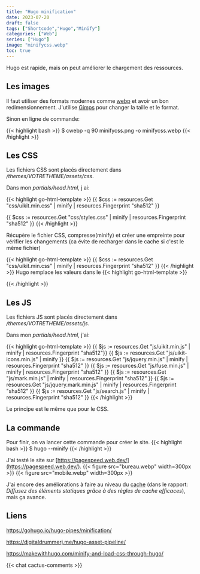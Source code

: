 ```yaml
---
title: "Hugo minification"
date: 2023-07-20
draft: false
tags: ["Shortcode","Hugo","Minify"]
categories: ["Web"]
series: ["Hugo"]
image: "minifycss.webp"
toc: true
---
```

Hugo est rapide, mais on peut améliorer le chargement des ressources.

## Les images
Il faut utiliser des formats modernes comme [webp](https://fr.wikipedia.org/wiki/WebP) et avoir un bon redimensionnement.
J'utilise [Gimps](https://www.gimp.org/) pour changer la taille et le format.

Sinon en ligne de commande: 

{{< highlight bash >}}
$ cwebp -q 90 minifycss.png -o minifycss.webp
{{< /highlight >}}

## Les CSS
Les fichiers CSS sont placés directement dans */themes/VOTRETHEME/assets/css*.

Dans mon *partials/head.html*, j ai:

{{< highlight go-html-template >}}
{{ $css := resources.Get "css/uikit.min.css" | minify | resources.Fingerprint "sha512" }}
<link  href="{{ $css.RelPermalink }}" rel="stylesheet"  integrity="{{ $css.Data.Integrity }}" crossorigin="anonymous">
{{ $css := resources.Get "css/styles.css" | minify | resources.Fingerprint "sha512" }}
<link  href="{{ $css.RelPermalink }}" rel="stylesheet"  integrity="{{ $css.Data.Integrity }}" crossorigin="anonymous">
{{< /highlight >}}

Récupère le fichier CSS, compresse(minify) et créer une empreinte pour vérifier les changements (ca évite de recharger dans le cache si c'est le même fichier)

{{< highlight go-html-template >}}
{{ $css := resources.Get "css/uikit.min.css" | minify | resources.Fingerprint "sha512" }}
{{< /highlight >}}
Hugo remplace les valeurs dans le <link>
{{< highlight go-html-template >}}
<link  href="{{ $css.RelPermalink }}" rel="stylesheet"  integrity="{{ $css.Data.Integrity }}" crossorigin="anonymous">
{{< /highlight >}}

## Les JS
Les fichiers JS sont placés directement dans */themes/VOTRETHEME/assets/js*.

Dans mon *partials/head.html*, j'ai:

{{< highlight go-html-template >}}
{{ $js := resources.Get "js/uikit.min.js" | minify | resources.Fingerprint "sha512"}}
    <script src="{{ $js.RelPermalink }}" integrity="{{ $js.Data.Integrity }}" crossorigin="anonymous"></script>
{{ $js := resources.Get "js/uikit-icons.min.js" | minify }}
    <script defer src="{{ $js.RelPermalink }}" integrity="{{ $js.Data.Integrity }}" crossorigin="anonymous"></script>
{{ $js := resources.Get "js/jquery.min.js" | minify | resources.Fingerprint "sha512" }}
    <script defer src="{{ $js.RelPermalink }}" integrity="{{ $js.Data.Integrity }}" crossorigin="anonymous"></script>
{{ $js := resources.Get "js/fuse.min.js" | minify | resources.Fingerprint "sha512" }}
    <script defer src="{{ $js.RelPermalink }}" integrity="{{ $js.Data.Integrity }}" crossorigin="anonymous"></script>
{{ $js := resources.Get "js/mark.min.js" | minify | resources.Fingerprint "sha512" }}
    <script defer src="{{ $js.RelPermalink }}" integrity="{{ $js.Data.Integrity }}" crossorigin="anonymous"></script>
{{ $js := resources.Get "js/jquery.mark.min.js" | minify | resources.Fingerprint "sha512" }}
    <script defer src="{{ $js.RelPermalink }}" integrity="{{ $js.Data.Integrity }}" crossorigin="anonymous"></script>
{{ $js := resources.Get "js/search.js" | minify | resources.Fingerprint "sha512" }}
    <script defer src="{{ $js.RelPermalink }}" integrity="{{ $js.Data.Integrity }}" crossorigin="anonymous"></script>
{{< /highlight >}}

Le principe est le même que pour le CSS.

## La commande
Pour finir, on va lancer cette commande pour créer le site.
{{< highlight bash >}}
$ hugo --minify
{{< /highlight >}}

J'ai testé le site sur [https://pagespeed.web.dev/](https://pagespeed.web.dev/).
{{< figure src="bureau.webp" width=300px >}}
{{< figure src="mobile.webp" width=300px >}}

J'ai encore des améliorations à faire au niveau du [cache](https://pagespeed.web.dev/analysis/https-schrek-fr/3o81b3lct9?hl=fr&form_factor=desktop) (dans le rapport: *Diffusez des éléments statiques grâce à des règles de cache efficaces*), mais ça avance.


## Liens
https://gohugo.io/hugo-pipes/minification/

https://digitaldrummerj.me/hugo-asset-pipeline/

https://makewithhugo.com/minify-and-load-css-through-hugo/

{{< chat cactus-comments >}}
